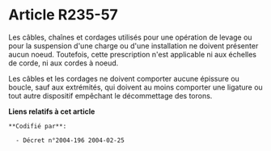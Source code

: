 # Article R235-57

Les câbles, chaînes et cordages utilisés pour une opération de levage ou pour la suspension d'une charge ou d'une
installation ne doivent présenter aucun noeud. Toutefois, cette prescription n'est applicable ni aux échelles de corde, ni
aux cordes à noeud.

Les câbles et les cordages ne doivent comporter aucune épissure ou boucle, sauf aux extrémités, qui doivent au moins
comporter une ligature ou tout autre dispositif empêchant le décommettage des torons.

**Liens relatifs à cet article**

	**Codifié par**:

	  - Décret n°2004-196 2004-02-25
